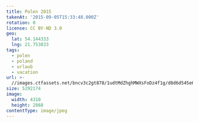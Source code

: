 ```yaml
---
title: Polen 2015
takenAt: '2015-09-05T15:33:48.000Z'
rotation: 0
license: CC BY-ND 3.0
geo:
  lat: 54.144333
  lng: 21.753833
tags:
  - polen
  - poland
  - urlaub
  - vacation
url: >-
  //images.ctfassets.net/bncv3c2gt878/1udtMdZhghMWXsFoDz4f1g/d8d6d545e64010de2f2589d295b5d80e/polen-2015_25957500045_o
size: 5292174
image:
  width: 4310
  height: 2868
contentType: image/jpeg
---
```



